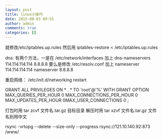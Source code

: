 ```yaml
---
layout: post
title: linux小技巧
date: 2015-08-03 09:55
author: admin
comments: true
categories: []
---
```

就修改/etc/iptables.up.rules
然后用
iptables-restore < /etc/iptables.up.rules

dns:
有两个方法，一是在
/etc/network/interfaces
加上
dns-nameservers 114.114.114.114 8.8.8.8
要么是修改
/etc/resolv.conf
加上
nameserver 114.114.114.114
nameserver 8.8.8.8

重启网络：
/etc/init.d/networking restart

GRANT ALL PRIVILEGES ON * . * TO 'root'@'%' WITH GRANT OPTION MAX_QUERIES_PER_HOUR 0 MAX_CONNECTIONS_PER_HOUR 0 MAX_UPDATES_PER_HOUR 0MAX_USER_CONNECTIONS 0 ;

打包时用
tar zcvf 文件名.tar.gz 目标目录
解压时用
tar xzvf 文件名.tar.gz
文件名别用中文

rsync -vrtopg --delete --size-only --progress  rsync://121.10.140.92:873  /www/
 
